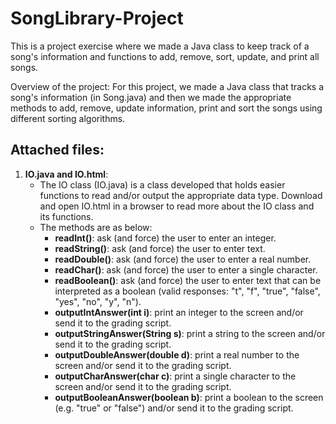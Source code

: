# SongLibrary-Project
This is a project exercise where we made a Java class to keep track of a song's information and functions to add, remove, sort, update, and print all songs.

Overview of the project:
For this project, we made a Java class that tracks a song's information (in Song.java) and then we made the appropriate methods to add, remove, update information, print and sort the songs using different sorting algorithms.

## **Attached files:**

  1. **IO.java and IO.html**:
      - The IO class (IO.java) is a class developed that holds easier functions to read and/or output the appropriate data type. Download and open IO.html in a browser to read more about the IO class and its functions. 
      - The methods are as below:
        - **readInt()**: ask (and force) the user to enter an integer.
        - **readString()**: ask (and force) the user to enter text.
        - **readDouble()**: ask (and force) the user to enter a real number.
        - **readChar()**: ask (and force) the user to enter a single character.
        - **readBoolean()**: ask (and force) the user to enter text that can be interpreted as a boolean (valid responses: "t", "f", "true", "false", "yes", "no", "y", "n").
        - **outputIntAnswer(int i)**: print an integer to the screen and/or send it to the grading script. 
        - **outputStringAnswer(String s)**: print a string to the screen and/or send it to the grading script.
        - **outputDoubleAnswer(double d)**: print a real number to the screen and/or send it to the grading script.
        - **outputCharAnswer(char c)**: print a single character to the screen and/or send it to the grading script.
        - **outputBooleanAnswer(boolean b)**: print a boolean to the screen (e.g. "true" or "false") and/or send it to the grading script.



